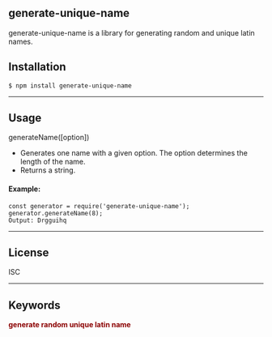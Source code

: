 ## generate-unique-name

generate-unique-name is a library for generating random and unique latin names.

## Installation

```
$ npm install generate-unique-name
```

---

## Usage

generateName([option])

- Generates one name with a given option. The option determines the length of the name.
- Returns a string.

#### Example: ####

```
const generator = require('generate-unique-name');
generator.generateName(8);
Output: Drgguihq
```

---

## License

ISC

---

## Keywords

<span style="color:darkred;">**generate random unique latin name**</span>
